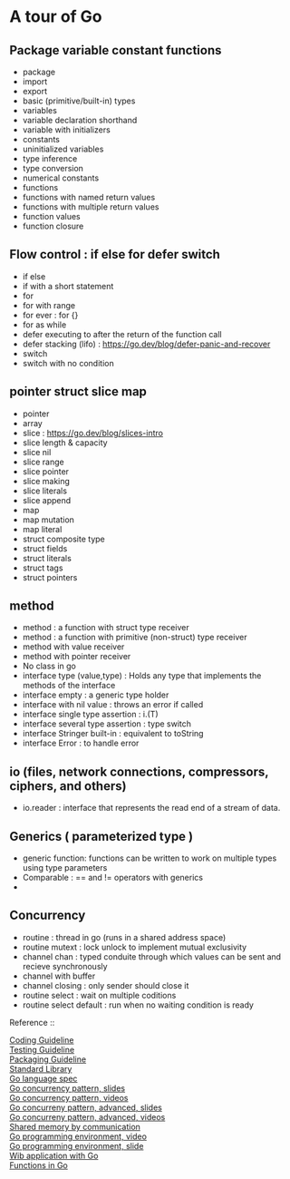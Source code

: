 # A tour of Go

## Package variable constant functions
- package
- import
- export
- basic (primitive/built-in) types
- variables
- variable declaration shorthand  
- variable with initializers
- constants
- uninitialized variables
- type inference
- type conversion
- numerical constants
- functions
- functions with named return values
- functions with multiple return values
- function values
- function closure

## Flow control : if else for defer switch
- if else
- if with a short statement
- for
- for with range
- for ever : for {}
- for as while
- defer executing to after the return of the function call
- defer stacking (lifo) : https://go.dev/blog/defer-panic-and-recover
- switch
- switch with no condition

## pointer struct slice map
- pointer
- array
- slice : https://go.dev/blog/slices-intro
- slice length & capacity
- slice nil
- slice range
- slice pointer
- slice making
- slice literals
- slice append
- map
- map mutation
- map literal
- struct composite type
- struct fields
- struct literals
- struct tags
- struct pointers

## method
- method : a function with struct type receiver
- method : a function with primitive (non-struct) type receiver
- method with value receiver
- method with pointer receiver
- No class in go
- interface type (value,type) : Holds any type that implements the methods of the interface
- interface empty : a generic type holder
- interface with nil value : throws an error if called
- interface single type assertion : i.(T)
- interface several type assertion : type switch
- interface Stringer built-in : equivalent to toString
- interface Error : to handle error

## io (files, network connections, compressors, ciphers, and others)
- io.reader : interface that represents the read end of a stream of data.

## Generics ( parameterized type )
- generic function: functions can be written to work on multiple types using type parameters
- Comparable : == and != operators with generics
- 

## Concurrency
- routine : thread in go (runs in a shared address space)
- routine mutext : lock unlock to implement mutual exclusivity
- channel chan <type> :  typed conduite through which values can be sent and recieve synchronously
- channel with buffer
- channel closing : only sender should close it
- routine select : wait on multiple coditions
- routine select default : run when no waiting condition is ready


Reference ::  

[Coding Guideline](https://go.dev/doc/effective_go)   
[Testing Guideline](https://go.dev/doc/code)   
[Packaging Guideline](https://pkg.go.dev/cmd/go)  
[Standard Library](https://pkg.go.dev/std)  
[Go language spec](https://go.dev/ref/spec)  
[Go concurrency pattern, slides](https://go.dev/talks/2012/concurrency.slide#1)  
[Go concurrency pattern, videos](https://www.youtube.com/watch?v=f6kdp27TYZs)  
[Go concurreny pattern, advanced, slides](https://go.dev/talks/2013/advconc.slide#1)  
[Go concurreny pattern, advanced, videos](https://www.youtube.com/watch?v=QDDwwePbDtw)  
[Shared memory by communication](https://go.dev/doc/codewalk/sharemem/)  
[Go programming environment, video](https://vimeo.com/53221558)  
[Go programming environment, slide](https://go.dev/talks/2012/simple.slide#1)  
[Wib application with Go](https://go.dev/doc/articles/wiki/)  
[Functions in Go](https://go.dev/doc/codewalk/functions/)  




